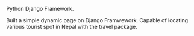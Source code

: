 Python Django Framework. 

Built a simple dynamic page on Django Framwework. 
Capable of locating various tourist spot in Nepal with the travel package. 

